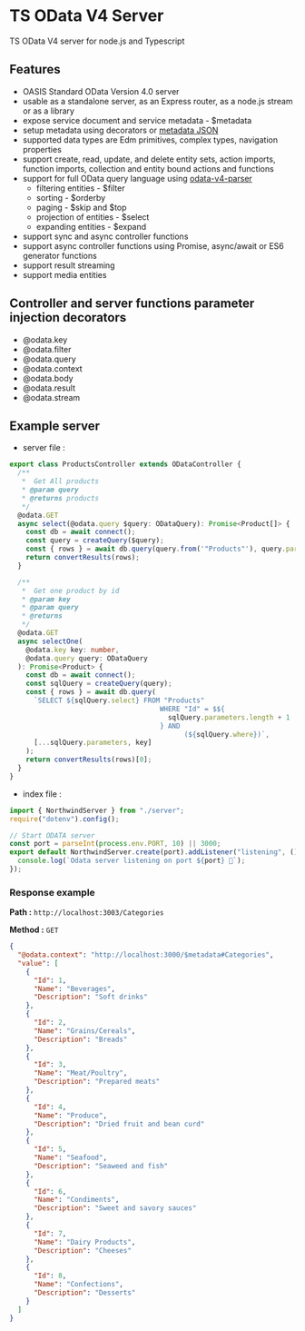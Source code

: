 # TS OData V4 Server

TS OData V4 server for node.js and Typescript

## Features

- OASIS Standard OData Version 4.0 server
- usable as a standalone server, as an Express router, as a node.js stream or as a library
- expose service document and service metadata - $metadata
- setup metadata using decorators or [metadata JSON](https://github.com/jaystack/odata-v4-service-metadata)
- supported data types are Edm primitives, complex types, navigation properties
- support create, read, update, and delete entity sets, action imports, function imports, collection and entity bound actions and functions
- support for full OData query language using [odata-v4-parser](https://github.com/jaystack/odata-v4-parser)
  - filtering entities - $filter
  - sorting - $orderby
  - paging - $skip and $top
  - projection of entities - $select
  - expanding entities - $expand
- support sync and async controller functions
- support async controller functions using Promise, async/await or ES6 generator functions
- support result streaming
- support media entities

## Controller and server functions parameter injection decorators

- @odata.key
- @odata.filter
- @odata.query
- @odata.context
- @odata.body
- @odata.result
- @odata.stream

## Example server

- server file :

```typescript
export class ProductsController extends ODataController {
  /**
   *  Get All products
   * @param query
   * @returns products
   */
  @odata.GET
  async select(@odata.query $query: ODataQuery): Promise<Product[]> {
    const db = await connect();
    const query = createQuery($query);
    const { rows } = await db.query(query.from('"Products"'), query.parameters);
    return convertResults(rows);
  }

  /**
   *  Get one product by id
   * @param key
   * @param query
   * @returns
   */
  @odata.GET
  async selectOne(
    @odata.key key: number,
    @odata.query query: ODataQuery
  ): Promise<Product> {
    const db = await connect();
    const sqlQuery = createQuery(query);
    const { rows } = await db.query(
      `SELECT ${sqlQuery.select} FROM "Products"
                                     WHERE "Id" = $${
                                       sqlQuery.parameters.length + 1
                                     } AND
                                           (${sqlQuery.where})`,
      [...sqlQuery.parameters, key]
    );
    return convertResults(rows)[0];
  }
}
```

- index file :

```typescript
import { NorthwindServer } from "./server";
require("dotenv").config();

// Start ODATA server
const port = parseInt(process.env.PORT, 10) || 3000;
export default NorthwindServer.create(port).addListener("listening", () => {
  console.log(`Odata server listening on port ${port} 🚀`);
});
```

### Response example

**Path :** `http://localhost:3003/Categories`

**Method :** `GET`

```json
{
  "@odata.context": "http://localhost:3000/$metadata#Categories",
  "value": [
    {
      "Id": 1,
      "Name": "Beverages",
      "Description": "Soft drinks"
    },
    {
      "Id": 2,
      "Name": "Grains/Cereals",
      "Description": "Breads"
    },
    {
      "Id": 3,
      "Name": "Meat/Poultry",
      "Description": "Prepared meats"
    },
    {
      "Id": 4,
      "Name": "Produce",
      "Description": "Dried fruit and bean curd"
    },
    {
      "Id": 5,
      "Name": "Seafood",
      "Description": "Seaweed and fish"
    },
    {
      "Id": 6,
      "Name": "Condiments",
      "Description": "Sweet and savory sauces"
    },
    {
      "Id": 7,
      "Name": "Dairy Products",
      "Description": "Cheeses"
    },
    {
      "Id": 8,
      "Name": "Confections",
      "Description": "Desserts"
    }
  ]
}
```
